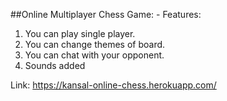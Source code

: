 ##Online Multiplayer Chess Game: -
Features: 
1. You can play single player.
2. You can change themes of board.
3. You can chat with your opponent.
4. Sounds added

Link: https://kansal-online-chess.herokuapp.com/
